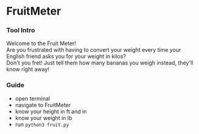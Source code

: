 # FruitMeter
### Tool Intro
Welcome to the Fruit Meter!<br>
Are you frustrated with having to convert your weight every time your English friend asks you for your weight in kilos?<br>
Don't you fret! Just tell them how many bananas you weigh instead, they'll know right away!

### Guide
- open terminal
- navigate to FruitMeter
- know your height in ft and in
- know your weight in lb
- run `python3 fruit.py`
